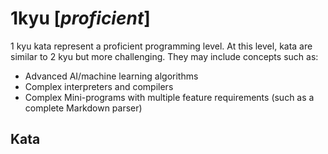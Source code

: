 # 1kyu [*proficient*]
1 kyu kata represent a proficient programming level. At this level, kata are similar to 2 kyu but more challenging. They may include concepts such as: 
- Advanced AI/machine learning algorithms
- Complex interpreters and compilers
- Complex Mini-programs with multiple feature requirements (such as a complete Markdown parser)

## Kata